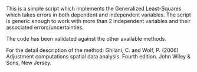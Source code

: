 This is a simple script which implements the Generalized Least-Squares which takes errors in both dependent and independent variables. The script is generic enough to work with more than 2 independent variables and their associated errors/uncertainties. 

The code has been validated against the other available methods. 

For the detail description of the method: 
Ghilani, C. and Wolf, P. (2006) Adjustment computations spatial data analysis. Fourth edition. John Wiley & Sons, New Jersey.
